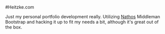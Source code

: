 #Heitzke.com 

Just my personal portfolio development really. Utilizing [Nathos](https://github.com/nathos) Middleman Bootstrap and hacking it up to fit my needs a bit, although it's great out of the box. 


